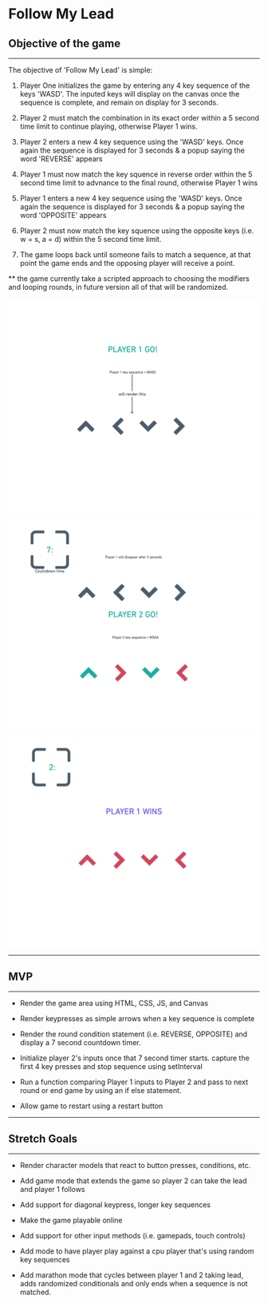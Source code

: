 # Follow My Lead

## Objective of the game
---
The objective of 'Follow My Lead' is simple:


1. Player One initializes the game by entering any 4 key sequence of the keys 'WASD'. The inputed keys will display on the canvas once the sequence is complete, and remain on display for 3 seconds.

2. Player 2 must match the combination in its exact order within a 5 second time limit to continue playing, otherwise Player 1 wins.

3.  Player 2 enters a new 4 key sequence using the 'WASD' keys. Once again the sequence is displayed for 3 seconds & a popup saying the word 'REVERSE' appears     

4.  Player 1 must now match the key squence in reverse order within the 5 second time limit to advnance to the final round, otherwise Player 1 wins

5.  Player 1 enters a new 4 key sequence using the 'WASD' keys. Once again the sequence is displayed for 3 seconds & a popup saying the word 'OPPOSITE' appears

6. Player 2 must now match the key squence using the opposite keys (i.e. w = s, a = d) within the 5 second time limit. 

7. The game loops back until someone fails to match a sequence, at that point the game ends and the opposing player will receive a point. 

** the game currently take a scripted approach to choosing the modifiers and looping rounds, in future version all of that will be randomized.


<img src="css/images/Follow My Lead - Window.png">
<img src="css/images/Follow My Lead - Window (1).png">
<img src="css/images/Follow My Lead - Window (2).png">

---
## MVP
---

* Render the game area using HTML, CSS, JS, and Canvas

* Render keypresses as simple arrows when a key sequence is complete 

* Render the round condition statement (i.e. REVERSE, OPPOSITE) and display a 7 second countdown timer.

* Initialize player 2's inputs once that 7 second timer starts. capture the first 4 key presses and stop sequence using setInterval

* Run a function comparing Player 1 inputs to Player 2 and pass to next round or end game by using an if else statement.

* Allow game to restart using a restart button

---
## Stretch Goals
---

* Render character models that react to button presses, conditions, etc.

* Add game mode that extends the game so player 2 can take the lead and player 1 
follows 

* Add support for diagonal keypress, longer key sequences

*  Make the game playable online

*  Add support for other input methods (i.e. gamepads, touch controls)

* Add mode to have player play against a cpu player that's using random key sequences

* Add marathon mode that cycles between player 1 and 2 taking lead, adds randomized conditionals and only ends when a sequence is not matched.


